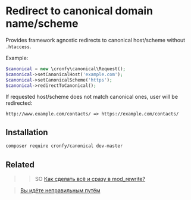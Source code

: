 # Redirect to canonical domain name/scheme

Provides framework agnostic redirects to canonical host/scheme 
without ```.htaccess```.

Example:

```php
$canonical = new \cronfy\canonical\Request();
$canonical->setCanonicalHost('example.com');
$canonical->setCanonicalScheme('https');
$canonical->redirectToCanonical();
```

If requested host/scheme does not match canonical ones, user will be redirected:

```
http://www.example.com/contacts/ => https://example.com/contacts/
```

## Installation

```bash
composer require cronfy/canonical dev-master
```

## Related

>> SO [Как сделать всё и сразу в mod_rewrite?](https://ru.stackoverflow.com/questions/542869/%D0%9A%D0%B0%D0%BA-%D1%81%D0%B4%D0%B5%D0%BB%D0%B0%D1%82%D1%8C-%D0%B2%D1%81%D1%91-%D0%B8-%D1%81%D1%80%D0%B0%D0%B7%D1%83-%D0%B2-mod-rewrite)
  
> [Вы идёте неправильным путём](https://ru.stackoverflow.com/a/542870/200260)